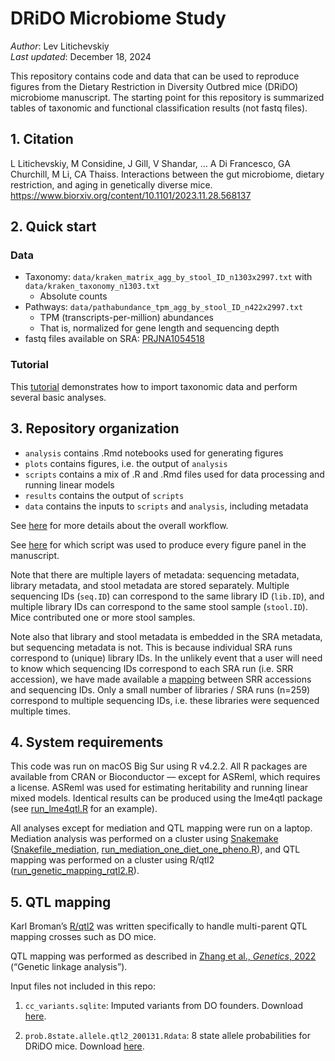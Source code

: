 DRiDO Microbiome Study
================

*Author*: Lev Litichevskiy  
*Last updated*: December 18, 2024

This repository contains code and data that can be used to reproduce
figures from the Dietary Restriction in Diversity Outbred mice (DRiDO)
microbiome manuscript. The starting point for this repository is
summarized tables of taxonomic and functional classification results
(not fastq files).

## 1. Citation

L Litichevskiy, M Considine, J Gill, V Shandar, … A Di Francesco, GA Churchill, M Li, CA Thaiss. Interactions between the gut microbiome, dietary restriction, and aging in genetically diverse mice. <https://www.biorxiv.org/content/10.1101/2023.11.28.568137>

## 2. Quick start

### Data

- Taxonomy: `data/kraken_matrix_agg_by_stool_ID_n1303x2997.txt` with
  `data/kraken_taxonomy_n1303.txt`
  - Absolute counts
- Pathways: `data/pathabundance_tpm_agg_by_stool_ID_n422x2997.txt`
  - TPM (transcripts-per-million) abundances
  - That is, normalized for gene length and sequencing depth
- fastq files available on SRA: [PRJNA1054518](https://www.ncbi.nlm.nih.gov/Traces/study/?acc=PRJNA1054518)

### Tutorial

This [tutorial](analysis/tutorial.md) demonstrates how to import
taxonomic data and perform several basic analyses.

## 3. Repository organization

- `analysis` contains .Rmd notebooks used for generating figures
- `plots` contains figures, i.e. the output of `analysis`
- `scripts` contains a mix of .R and .Rmd files used for data processing
  and running linear models
- `results` contains the output of `scripts`
- `data` contains the inputs to `scripts` and `analysis`, including
  metadata

See [here](TOC.md) for more details about the overall workflow.

See [here](script_used_for_each_figure_panel.md) for which script was used to produce every figure panel in the manuscript.

Note that there are multiple layers of metadata: sequencing metadata,
library metadata, and stool metadata are stored separately. Multiple
sequencing IDs (`seq.ID`) can correspond to the same library ID
(`lib.ID`), and multiple library IDs can correspond to the same stool
sample (`stool.ID`). Mice contributed one or more stool samples.

Note also that library and stool metadata is embedded in the SRA metadata, but sequencing metadata is not. This is because individual SRA runs correspond to (unique) library IDs. In the unlikely event that a user will need to know which sequencing IDs correspond to each SRA run (i.e. SRR accession), we have made available a [mapping](https://github.com/levlitichev/DRiDO_microbiome/blob/main/data/metadata/SRR_accession_to_seq_IDs_n3213.txt) between SRR accessions and sequencing IDs. Only a small number of libraries / SRA runs (n=259) correspond to multiple sequencing IDs, i.e. these libraries were sequenced multiple times.

## 4. System requirements

This code was run on macOS Big Sur using R v4.2.2. All R packages are
available from CRAN or Bioconductor — except for ASReml, which requires
a license. ASReml was used for estimating heritability and running
linear mixed models. Identical results can be produced using the lme4qtl
package (see [run_lme4qtl.R](scripts/run_lme4qtl.R) for an example).

All analyses except for mediation and QTL mapping were run on a laptop.
Mediation analysis was performed on a cluster using
[Snakemake](https://snakemake.github.io/)
([Snakefile_mediation](scripts/Snakefile_mediation),
[run_mediation_one_diet_one_pheno.R](scripts/run_mediation_one_diet_one_pheno.R)),
and QTL mapping was performed on a cluster using R/qtl2
([run_genetic_mapping_rqtl2.R](scripts/run_genetic_mapping_rqtl2.R)).

## 5. QTL mapping

Karl Broman’s [R/qtl2](https://kbroman.org/qtl2/) was written
specifically to handle multi-parent QTL mapping crosses such as DO mice.

QTL mapping was performed as described in [Zhang et al., *Genetics*,
2022](https://academic.oup.com/genetics/article/220/1/iyab157/6375446#325918956)
(“Genetic linkage analysis”).

Input files not included in this repo:

1.  `cc_variants.sqlite`: Imputed variants from DO founders. Download
    [here](https://figshare.com/articles/dataset/SQLite_database_of_variants_in_Collaborative_Cross_founder_mouse_strains/5280229).

2.  `prob.8state.allele.qtl2_200131.Rdata`: 8 state allele probabilities
    for DRiDO mice. Download
    [here](https://figshare.com/articles/dataset/Supplementary_files_associated_with_the_DRiDO_microbiome_manuscript/25043753).
